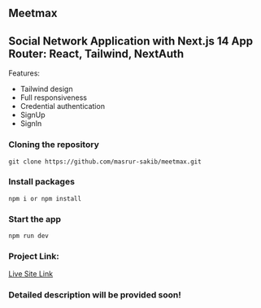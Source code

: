 ## Meetmax

## Social Network Application with Next.js 14 App Router: React, Tailwind, NextAuth

Features:
- Tailwind design
- Full responsiveness
- Credential authentication
- SignUp
- SignIn

### Cloning the repository

```shell
git clone https://github.com/masrur-sakib/meetmax.git
```

### Install packages

```shell
npm i or npm install
```

### Start the app

```shell
npm run dev
```
### Project Link:

<a  target="_blank" href="https://meetmax-delta.vercel.app/">Live Site Link</a>

### Detailed description will be provided soon!

